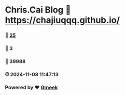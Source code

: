 # Chris.Cai Blog :link: https://chajiuqqq.github.io/ 
### :page_facing_up: [25](https://chajiuqqq.github.io//tag.html) 
### :speech_balloon: 3 
### :hibiscus: 39988 
### :alarm_clock: 2024-11-08 11:47:13 
### Powered by :heart: [Gmeek](https://github.com/Meekdai/Gmeek)
